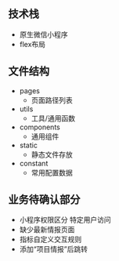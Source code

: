## 技术栈
* 原生微信小程序
* flex布局

## 文件结构
* pages
  * 页面路径列表  
* utils
  * 工具/通用函数   
* components
  * 通用组件 
* static
  * 静态文件存放
* constant
  * 常用配置数据   

## 业务待确认部分
 * 小程序权限区分 特定用户访问
 * 缺少最新情报页面
 * 指标自定义交互规则
 * 添加“项目情报”后跳转
